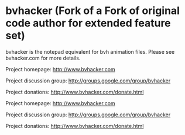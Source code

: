bvhacker (Fork of a Fork of original code author for extended feature set)
========

bvhacker is the notepad equivalent for bvh animation files. Please see bvhacker.com for more details.

Project homepage: http://www.bvhacker.com

Project discussion group: http://groups.google.com/group/bvhacker

Project donations: http://www.bvhacker.com/donate.html

Project homepage: http://www.bvhacker.com

Project discussion group: http://groups.google.com/group/bvhacker

Project donations: http://www.bvhacker.com/donate.html

